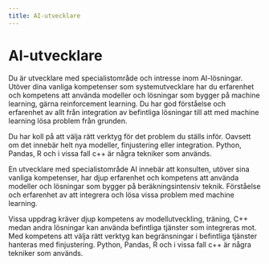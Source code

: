 ```yaml
---
title: AI-utvecklare
---
```


AI-utvecklare
===================

Du är utvecklare med specialistområde och intresse inom AI-lösningar. Utöver dina vanliga kompetenser som systemutvecklare har du erfarenhet och kompetens att använda modeller 
och lösningar som bygger på machine learning, gärna reinforcement learning. Du har god förståelse och erfarenhet av allt från integration av befintliga lösningar till att 
med machine learning lösa problem från grunden. 

Du har koll på att välja rätt verktyg för det problem du ställs inför. Oavsett om det innebär helt nya modeller, finjustering eller integration.  Python, Pandas, R och i vissa fall c++ är några tekniker som används.

En utvecklare med specialistområde AI innebär att konsulten, utöver sina vanliga kompetenser, har djup erfarenhet och kompetens att använda modeller och lösningar som bygger på beräkningsintensiv teknik. Förståelse och erfarenhet av att integrera och lösa vissa problem med machine learning. 

Vissa uppdrag kräver djup kompetens av modellutveckling, träning, C++ medan andra lösningar kan använda befintliga tjänster som integreras mot. Med kompetens att välja rätt verktyg kan begränsningar i befintliga tjänster hanteras med finjustering. Python, Pandas, R och i vissa fall c++ är några tekniker som används.

